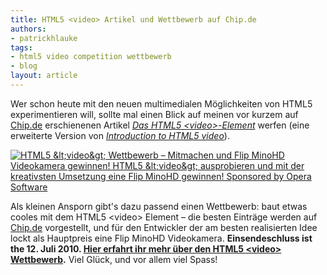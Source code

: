 ```yaml
---
title: HTML5 <video> Artikel und Wettbewerb auf Chip.de
authors:
- patrickhlauke
tags:
- html5 video competition wettbewerb
- blog
layout: article
---
```

<p>Wer schon heute mit den neuen multimedialen Möglichkeiten von HTML5 experimentieren will, sollte mal einen Blick auf meinen vor kurzem auf <a href="http://chip.de">Chip.de</a> erschienenen Artikel <a href="http://www.chip.de/artikel/Workshop-Das-HTML5-video-Element_43464179.html"><cite>Das HTML5 &lt;video&gt;-Element</cite></a> werfen (eine erweiterte Version von <a href="http://dev.opera.com/articles/view/introduction-html5-video/"><cite>Introduction to HTML5 video</cite></a>).</p>

<p><a href="http://forum.chip.de/html-css-javascript/html5-video-wettbewerb-mitmachen-flip-minohd-videokamera-gewinnen-1397961.html"><img src="http://files.myopera.com/patrickhlauke/blog/html5-video-wettbewerb.png" alt="HTML5 &amp;lt;video&amp;gt; Wettbewerb – Mitmachen und Flip MinoHD Videokamera gewinnen! HTML5  &amp;lt;video&amp;gt; ausprobieren und mit der kreativsten Umsetzung eine Flip MinoHD gewinnen! Sponsored by Opera Software" /></a></p>

<p>Als kleinen Ansporn gibt&#39;s dazu passend einen Wettbewerb: baut etwas cooles mit dem HTML5 &lt;video&gt; Element – die besten Einträge werden auf <a href="http://chip.de">Chip.de</a> vorgestellt, und für den Entwickler der am besten realisierten Idee lockt als Hauptpreis eine Flip MinoHD Videokamera. <strong>Einsendeschluss ist the 12. Juli 2010. <a href="http://forum.chip.de/html-css-javascript/html5-video-wettbewerb-mitmachen-flip-minohd-videokamera-gewinnen-1397961.html">Hier erfahrt ihr mehr über den HTML5 &lt;video&gt; Wettbewerb</a>.</strong> Viel Glück, und vor allem viel Spass!</p>

